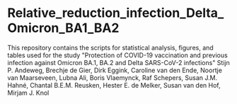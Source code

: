 # Relative_reduction_infection_Delta_Omicron_BA1_BA2
This repository contains the scripts for statistical analysis, figures, and tables used for the study "Protection of COVID-19 vaccination and previous infection against Omicron BA.1, BA.2 and Delta SARS-CoV-2 infections" Stijn P. Andeweg, Brechje de Gier, Dirk Eggink, Caroline van den Ende, Noortje van Maarseveen, Lubna Ali, Boris Vlaemynck, Raf Schepers, Susan J.M. Hahné, Chantal B.E.M. Reusken, Hester E. de Melker, Susan van den Hof, Mirjam J. Knol
